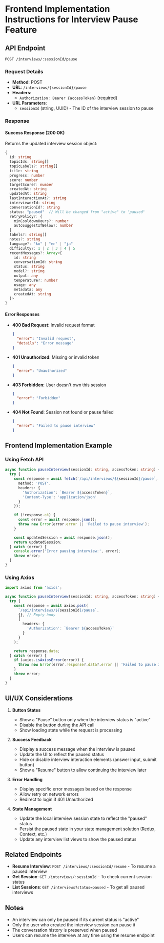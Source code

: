 # Frontend Implementation Instructions for Interview Pause Feature

## API Endpoint

```
POST /interviews/:sessionId/pause
```

### Request Details
- **Method**: POST
- **URL**: `/interviews/{sessionId}/pause`
- **Headers**:
  - `Authorization: Bearer {accessToken}` (required)
- **URL Parameters**:
  - `sessionId` (string, UUID) - The ID of the interview session to pause

### Response

#### Success Response (200 OK)
Returns the updated interview session object:

```typescript
{
  id: string
  topicIds: string[]
  topicLabels?: string[]
  title: string
  progress: number
  score: number
  targetScore?: number
  createdAt: string
  updatedAt: string
  lastInteractionAt?: string
  interviewerId: string
  conversationId?: string
  status: "paused"  // Will be changed from "active" to "paused"
  retryPolicy?: {
    minCooldownHours?: number
    autoSuggestIfBelow?: number
  }
  labels?: string[]
  notes?: string
  language?: "ko" | "en" | "ja"
  difficulty?: 1 | 2 | 3 | 4 | 5
  recentMessages?: Array<{
    id: string
    conversationId: string
    status: string
    model?: string
    output: any
    temperature?: number
    usage: any
    metadata: any
    createdAt: string
  }>
}
```

#### Error Responses

- **400 Bad Request**: Invalid request format
  ```json
  {
    "error": "Invalid request",
    "details": "Error message"
  }
  ```

- **401 Unauthorized**: Missing or invalid token
  ```json
  {
    "error": "Unauthorized"
  }
  ```

- **403 Forbidden**: User doesn't own this session
  ```json
  {
    "error": "Forbidden"
  }
  ```

- **404 Not Found**: Session not found or pause failed
  ```json
  {
    "error": "Failed to pause interview"
  }
  ```

## Frontend Implementation Example

### Using Fetch API

```typescript
async function pauseInterview(sessionId: string, accessToken: string) {
  try {
    const response = await fetch(`/api/interviews/${sessionId}/pause`, {
      method: 'POST',
      headers: {
        'Authorization': `Bearer ${accessToken}`,
        'Content-Type': 'application/json'
      }
    });

    if (!response.ok) {
      const error = await response.json();
      throw new Error(error.error || 'Failed to pause interview');
    }

    const updatedSession = await response.json();
    return updatedSession;
  } catch (error) {
    console.error('Error pausing interview:', error);
    throw error;
  }
}
```

### Using Axios

```typescript
import axios from 'axios';

async function pauseInterview(sessionId: string, accessToken: string) {
  try {
    const response = await axios.post(
      `/api/interviews/${sessionId}/pause`,
      {}, // Empty body
      {
        headers: {
          'Authorization': `Bearer ${accessToken}`
        }
      }
    );

    return response.data;
  } catch (error) {
    if (axios.isAxiosError(error)) {
      throw new Error(error.response?.data?.error || 'Failed to pause interview');
    }
    throw error;
  }
}
```

## UI/UX Considerations

1. **Button States**
   - Show a "Pause" button only when the interview status is "active"
   - Disable the button during the API call
   - Show loading state while the request is processing

2. **Success Feedback**
   - Display a success message when the interview is paused
   - Update the UI to reflect the paused status
   - Hide or disable interview interaction elements (answer input, submit button)
   - Show a "Resume" button to allow continuing the interview later

3. **Error Handling**
   - Display specific error messages based on the response
   - Allow retry on network errors
   - Redirect to login if 401 Unauthorized

4. **State Management**
   - Update the local interview session state to reflect the "paused" status
   - Persist the paused state in your state management solution (Redux, Context, etc.)
   - Update any interview list views to show the paused status

## Related Endpoints

- **Resume Interview**: `POST /interviews/:sessionId/resume` - To resume a paused interview
- **Get Session**: `GET /interviews/:sessionId` - To check current session status
- **List Sessions**: `GET /interviews?status=paused` - To get all paused interviews

## Notes

- An interview can only be paused if its current status is "active"
- Only the user who created the interview session can pause it
- The conversation history is preserved when paused
- Users can resume the interview at any time using the resume endpoint